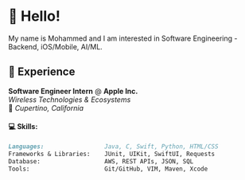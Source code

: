 # :postbox: Hello!

My name is Mohammed and I am interested in Software Engineering - Backend, iOS/Mobile, AI/ML.

## 💼 Experience
**Software Engineer Intern** @ **Apple Inc.**  
*Wireless Technologies & Ecosystems*  
📍 *Cupertino, California*

#### 💻 Skills:
```markdown
Languages:                 Java, C, Swift, Python, HTML/CSS
Frameworks & Libraries:    JUnit, UIKit, SwiftUI, Requests
Database:                  AWS, REST APIs, JSON, SQL
Tools:                     Git/GitHub, VIM, Maven, Xcode
```